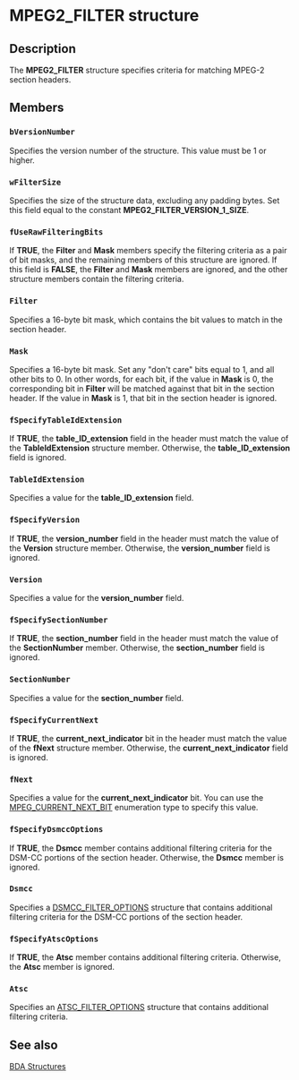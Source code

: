 # MPEG2_FILTER structure

## Description

The **MPEG2_FILTER** structure specifies criteria for matching MPEG-2 section headers.

## Members

### `bVersionNumber`

Specifies the version number of the structure. This value must be 1 or higher.

### `wFilterSize`

Specifies the size of the structure data, excluding any padding bytes. Set this field equal to the constant **MPEG2_FILTER_VERSION_1_SIZE**.

### `fUseRawFilteringBits`

If **TRUE**, the **Filter** and **Mask** members specify the filtering criteria as a pair of bit masks, and the remaining members of this structure are ignored. If this field is **FALSE**, the **Filter** and **Mask** members are ignored, and the other structure members contain the filtering criteria.

### `Filter`

Specifies a 16-byte bit mask, which contains the bit values to match in the section header.

### `Mask`

Specifies a 16-byte bit mask. Set any "don't care" bits equal to 1, and all other bits to 0. In other words, for each bit, if the value in **Mask** is 0, the corresponding bit in **Filter** will be matched against that bit in the section header. If the value in **Mask** is 1, that bit in the section header is ignored.

### `fSpecifyTableIdExtension`

If **TRUE**, the **table_ID_extension** field in the header must match the value of the **TableIdExtension** structure member. Otherwise, the **table_ID_extension** field is ignored.

### `TableIdExtension`

Specifies a value for the **table_ID_extension** field.

### `fSpecifyVersion`

If **TRUE**, the **version_number** field in the header must match the value of the **Version** structure member. Otherwise, the **version_number** field is ignored.

### `Version`

Specifies a value for the **version_number** field.

### `fSpecifySectionNumber`

If **TRUE**, the **section_number** field in the header must match the value of the **SectionNumber** member. Otherwise, the **section_number** field is ignored.

### `SectionNumber`

Specifies a value for the **section_number** field.

### `fSpecifyCurrentNext`

If **TRUE**, the **current_next_indicator** bit in the header must match the value of the **fNext** structure member. Otherwise, the **current_next_indicator** field is ignored.

### `fNext`

Specifies a value for the **current_next_indicator** bit. You can use the [MPEG_CURRENT_NEXT_BIT](https://learn.microsoft.com/previous-versions/windows/desktop/api/mpeg2structs/ne-mpeg2structs-mpeg_current_next_bit) enumeration type to specify this value.

### `fSpecifyDsmccOptions`

If **TRUE**, the **Dsmcc** member contains additional filtering criteria for the DSM-CC portions of the section header. Otherwise, the **Dsmcc** member is ignored.

### `Dsmcc`

Specifies a [DSMCC_FILTER_OPTIONS](https://learn.microsoft.com/previous-versions/windows/desktop/api/mpeg2structs/ns-mpeg2structs-dsmcc_filter_options) structure that contains additional filtering criteria for the DSM-CC portions of the section header.

### `fSpecifyAtscOptions`

If **TRUE**, the **Atsc** member contains additional filtering criteria. Otherwise, the **Atsc** member is ignored.

### `Atsc`

Specifies an [ATSC_FILTER_OPTIONS](https://learn.microsoft.com/previous-versions/windows/desktop/api/mpeg2structs/ns-mpeg2structs-atsc_filter_options) structure that contains additional filtering criteria.

## See also

[BDA Structures](https://learn.microsoft.com/previous-versions/windows/desktop/mstv/bda-structures)